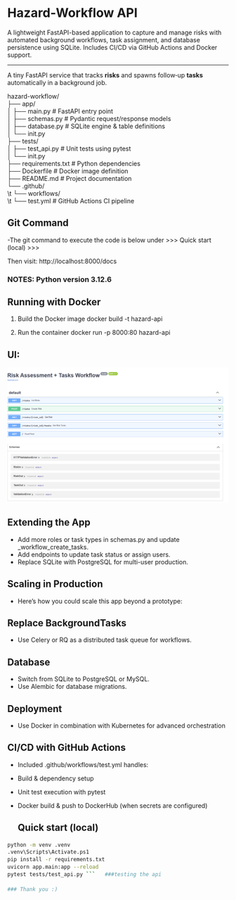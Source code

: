 # Hazard‑Workflow API
A lightweight FastAPI-based application to capture and manage risks with automated background workflows, task assignment, and database persistence using SQLite. Includes CI/CD via GitHub Actions and Docker support.

---
A tiny FastAPI service that tracks **risks** and spawns follow‑up **tasks** automatically in a background job.

hazard-workflow/  
├── app/  
│ ├── main.py # FastAPI entry point  
│ ├── schemas.py # Pydantic request/response models  
│ ├── database.py # SQLite engine & table definitions  
│ └── init.py  
├── tests/  
│ ├── test_api.py # Unit tests using pytest  
│ └── init.py  
├── requirements.txt # Python dependencies  
├── Dockerfile # Docker image definition  
├── README.md # Project documentation  
└── .github/  
 \t └── workflows/  
 \t   └── test.yml # GitHub Actions CI pipeline  

## Git Command
-The git command to execute the code is below under >>> Quick start (local) >>>

Then visit: http://localhost:8000/docs

### NOTES: Python version 3.12.6

## Running with Docker 
1. Build the Docker image
docker build -t hazard-api 

2. Run the container
docker run -p 8000:80 hazard-api

## UI:
![Screenshot of a FASTAPI.](SwaggerUI.png)

## Extending the App
- Add more roles or task types in schemas.py and update _workflow_create_tasks.
- Add endpoints to update task status or assign users.
- Replace SQLite with PostgreSQL for multi-user production.

## Scaling in Production
- Here’s how you could scale this app beyond a prototype:

## Replace BackgroundTasks
- Use Celery or RQ as a distributed task queue for workflows.

## Database
- Switch from SQLite to PostgreSQL or MySQL.
- Use Alembic for database migrations.

## Deployment
- Use Docker in combination with Kubernetes for advanced orchestration


## CI/CD with GitHub Actions
- Included .github/workflows/test.yml handles:
- Build & dependency setup
- Unit test execution with pytest
- Docker build & push to DockerHub (when secrets are configured)

  ## Quick start (local)

```bash
python -m venv .venv 
.venv\Scripts\Activate.ps1
pip install -r requirements.txt
uvicorn app.main:app --reload
pytest tests/test_api.py ```   ###testing the api 

### Thank you :) 
